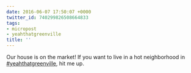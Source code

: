 ```yaml
---
date: 2016-06-07 17:50:07 +0000
twitter_id: 740299826508664833
tags:
- micropost
- yeahthatgreenville
title: ''
---
```


Our house is on the market! If you want to live in a hot neighborhood in [#yeahthatgreenville](https://twitter.com/hashtag/yeahthatgreenville), hit me up.
